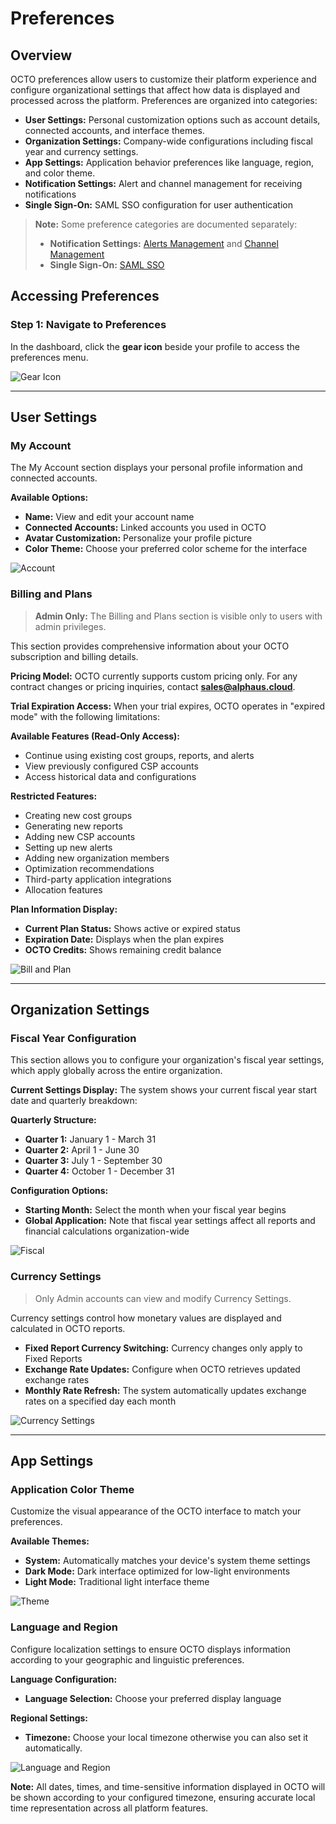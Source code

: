 # Preferences

## Overview

OCTO preferences allow users to customize their platform experience and configure organizational settings that affect how data is displayed and processed across the platform. Preferences are organized into categories:

- **User Settings:** Personal customization options such as account details, connected accounts, and interface themes.
- **Organization Settings:** Company-wide configurations including fiscal year and currency settings.
- **App Settings:** Application behavior preferences like language, region, and color theme.
- **Notification Settings:** Alert and channel management for receiving notifications
- **Single Sign-On:** SAML SSO configuration for user authentication

> **Note:** Some preference categories are documented separately:
> - **Notification Settings:** [Alerts Management](alerts-management.md) and [Channel Management](channel-management.md)
> - **Single Sign-On:** [SAML SSO](samlsso.md)  


## Accessing Preferences

### Step 1: Navigate to Preferences
In the dashboard, click the **gear icon** beside your profile to access the preferences menu.

![Gear Icon](https://lh3.googleusercontent.com/d/1MIJtquDn8DG2w2IO3NXI-iWnw32DH0vw)

---

## User Settings

### My Account

The My Account section displays your personal profile information and connected accounts.

**Available Options:**
- **Name:** View and edit your account name
- **Connected Accounts:** Linked accounts you used in OCTO
- **Avatar Customization:** Personalize your profile picture
- **Color Theme:** Choose your preferred color scheme for the interface

![Account](https://lh3.googleusercontent.com/d/1i96V3YjUQte-txtIjdwDQT93pnGsVDts)

### Billing and Plans


> **Admin Only:** The Billing and Plans section is visible only to users with admin privileges.

This section provides comprehensive information about your OCTO subscription and billing details.

**Pricing Model:**
OCTO currently supports custom pricing only. For any contract changes or pricing inquiries, contact **sales@alphaus.cloud**.

**Trial Expiration Access:**
When your trial expires, OCTO operates in "expired mode" with the following limitations:

**Available Features (Read-Only Access):**
- Continue using existing cost groups, reports, and alerts
- View previously configured CSP accounts
- Access historical data and configurations

**Restricted Features:**
- Creating new cost groups
- Generating new reports
- Adding new CSP accounts
- Setting up new alerts
- Adding new organization members
- Optimization recommendations
- Third-party application integrations
- Allocation features

**Plan Information Display:**
- **Current Plan Status:** Shows active or expired status
- **Expiration Date:** Displays when the plan expires
- **OCTO Credits:** Shows remaining credit balance

![Bill and Plan](https://lh3.googleusercontent.com/d/14QalInVTLwUdG8D1uCVs9MYUDYa7wi_L)

---

## Organization Settings

### Fiscal Year Configuration

This section allows you to configure your organization's fiscal year settings, which apply globally across the entire organization.

**Current Settings Display:**
The system shows your current fiscal year start date and quarterly breakdown:

**Quarterly Structure:**
- **Quarter 1:** January 1 - March 31
- **Quarter 2:** April 1 - June 30
- **Quarter 3:** July 1 - September 30
- **Quarter 4:** October 1 - December 31

**Configuration Options:**
- **Starting Month:** Select the month when your fiscal year begins
- **Global Application:** Note that fiscal year settings affect all reports and financial calculations organization-wide

![Fiscal](https://lh3.googleusercontent.com/d/14IsHUvXIsIU-3m5PNSuQZabSwIpLg4mB)

### Currency Settings


> Only Admin accounts can view and modify Currency Settings.

Currency settings control how monetary values are displayed and calculated in OCTO reports.

- **Fixed Report Currency Switching:** Currency changes only apply to Fixed Reports
- **Exchange Rate Updates:** Configure when OCTO retrieves updated exchange rates
- **Monthly Rate Refresh:** The system automatically updates exchange rates on a specified day each month


![Currency Settings](https://lh3.googleusercontent.com/d/1awn57FQQjy88eLRufE5M4oqVStuBzYTB)

---

## App Settings

### Application Color Theme

Customize the visual appearance of the OCTO interface to match your preferences.

**Available Themes:**
- **System:** Automatically matches your device's system theme settings
- **Dark Mode:** Dark interface optimized for low-light environments
- **Light Mode:** Traditional light interface theme

![Theme](https://lh3.googleusercontent.com/d/11fxZ0_48fwY5VebKZWQksP4FXrJ9CMpN)

### Language and Region

Configure localization settings to ensure OCTO displays information according to your geographic and linguistic preferences.

**Language Configuration:**
- **Language Selection:** Choose your preferred display language

**Regional Settings:**
- **Timezone:** Choose your local timezone otherwise you can also set it automatically.

![Language and Region](https://lh3.googleusercontent.com/d/1SMTJUZ3qyx0uuZslVMKC93cEc2r8Fura)

**Note:**
All dates, times, and time-sensitive information displayed in OCTO will be shown according to your configured timezone, ensuring accurate local time representation across all platform features.
